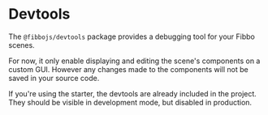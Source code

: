 # Devtools

The `@fibbojs/devtools` package provides a debugging tool for your Fibbo scenes.

For now, it only enable displaying and editing the scene's components on a custom GUI. However any changes made to the components will not be saved in your source code.

If you're using the starter, the devtools are already included in the project. They should be visible in development mode, but disabled in production.
